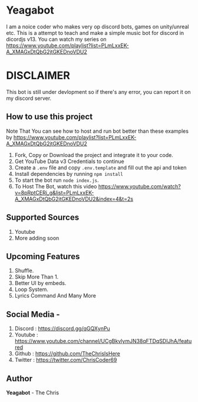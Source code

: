 # Yeagabot
I am a noice coder who makes very op discord bots, games on unity/unreal etc. This is a attempt to teach and make a simple music bot for discord in dicordjs v13. You can watch my series on https://www.youtube.com/playlist?list=PLmLxxEK-A_XMAGxDtQbG2jtGKEDnoVDU2

# DISCLAIMER
This bot is still under devlopment so if there's any error, you can report it on my discord server.

## How to use this project

Note That You can see how to host and run bot better than these examples by https://www.youtube.com/playlist?list=PLmLxxEK-A_XMAGxDtQbG2jtGKEDnoVDU2
1. Fork, Copy or Download the project and integrate it to your code.
2. Get YouTube Data v3 Credentials to continue
3. Create a `.env` file and copy `.env.template` and fill out the api and token
4. Install dependencies by running `npm install`
5. To start the bot run `node index.js`.
6. To Host The Bot, watch this video https://www.youtube.com/watch?v=8pRptCERi_g&list=PLmLxxEK-A_XMAGxDtQbG2jtGKEDnoVDU2&index=4&t=2s

## Supported Sources
1. Youtube
2. More adding soon

## Upcoming Features

1. Shuffle.
2. Skip More Than 1.
3. Better UI by embeds.
4. Loop System.
5. Lyrics Command
And Many More

## Social Media -
1. Discord : https://discord.gg/qGQXynPu
2. Youtube : https://www.youtube.com/channel/UCgBkvlymJN38qFTDqSDIJhA/featured
3. Github : https://github.com/TheChrisIsHere
4. Twitter : https://twitter.com/ChrisCoder69

## Author
**Yeagabot** - The Chris
